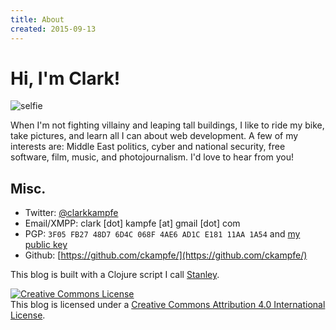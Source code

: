 ```yaml
---
title: About
created: 2015-09-13
---
```


# Hi, I'm Clark!
![selfie](https://i.imgur.com/kg2RMgJ.jpg)

When I'm not fighting villainy and leaping tall buildings, I like to ride my bike, take pictures, and learn all I can about web development. A few of my interests are: Middle East politics, cyber and national security, free software, film, music, and photojournalism. I'd love to hear from you!

## Misc.

- Twitter: [@clarkkampfe](https://twitter.com/clarkkampfe)
- Email/XMPP: clark [dot] kampfe [at] gmail [dot] com
- PGP: `3F05 FB27 48D7 6D4C 068F 4AE6 AD1C E181 11AA 1A54` and [my public key](https://keybase.io/ckampfe/key.asc)
- Github: [https://github.com/ckampfe/](https://github.com/ckampfe/)

This blog is built with a Clojure script I call [Stanley](https://github.com/ckampfe/stanley).

<a rel="license" href="http://creativecommons.org/licenses/by/4.0/"><img alt="Creative Commons License" style="border-width:0" src="https://i.creativecommons.org/l/by/4.0/88x31.png" /></a><br />This blog is licensed under a <a rel="license" href="http://creativecommons.org/licenses/by/4.0/">Creative Commons Attribution 4.0 International License</a>.
